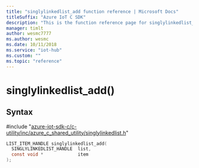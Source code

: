 ```yaml
---                             
title: "singlylinkedlist_add function reference | Microsoft Docs" 
titleSuffix: "Azure IoT C SDK"            
description: "This is the function reference page for singlylinkedlist_add() in the Azure IoT C SDK. This SDK is used with the Azure IoT Hub and Azure IoT Hub Device Provisioning Service"            
manager: timlt                 
author: wesmc7777              
ms.author: wesmc               
ms.date: 10/11/2018                    
ms.service: "iot-hub"             
ms.custom: ""                
ms.topic: "reference"        
---                            
```


# singlylinkedlist_add()

## Syntax

\#include "[azure-iot-sdk-c/c-utility/inc/azure_c_shared_utility/singlylinkedlist.h](../singlylinkedlist-h.md)"  
```C
LIST_ITEM_HANDLE singlylinkedlist_add(
  SINGLYLINKEDLIST_HANDLE  list,
  const void *             item
);
```


